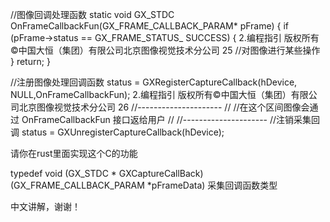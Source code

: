 //图像回调处理函数
static void GX_STDC OnFrameCallbackFun(GX_FRAME_CALLBACK_PARAM* pFrame)
{
if (pFrame->status == GX_FRAME_STATUS_ SUCCESS)
{
2.编程指引
版权所有©中国大恒（集团）有限公司北京图像视觉技术分公司 25
//对图像进行某些操作
}
return;
}

//注册图像处理回调函数
status = GXRegisterCaptureCallback(hDevice, NULL,OnFrameCallbackFun);
2.编程指引
版权所有©中国大恒（集团）有限公司北京图像视觉技术分公司 26
//---------------------
//
//在这个区间图像会通过 OnFrameCallbackFun 接口返给用户
//
//---------------------
//注销采集回调
status = GXUnregisterCaptureCallback(hDevice);

请你在rust里面实现这个C的功能

typedef void (GX_STDC * GXCaptureCallBack)
(GX_FRAME_CALLBACK_PARAM *pFrameData)
采集回调函数类型

中文讲解，谢谢！